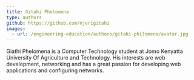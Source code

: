 ```yaml
---
title: Gitahi Phelomena
type: authors
github: https://github.com/njerigitahi
images:
  - url: /engineering-education/authors/gitahi-philomena/avatar.jpg 
---
```

Giathi Phelomena is a Computer Technology student at Jomo Kenyatta University Of Agriculture and Technology. His interests are web development, networking and has a great passion for developing web applications and configuring networks.
